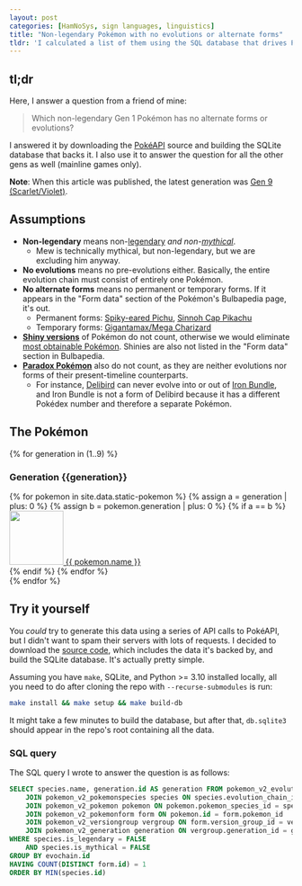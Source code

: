 ```yaml
---
layout: post
categories: [HamNoSys, sign languages, linguistics]
title: "Non-legendary Pokémon with no evolutions or alternate forms"
tldr: 'I calculated a list of them using the SQL database that drives PokéAPI. There is only one such Pokémon from Gen 1.'
---
```

## tl;dr
Here, I answer a question from a friend of mine:

> Which non-legendary Gen 1 Pokémon has no alternate forms or evolutions?

I answered it by downloading the [PokéAPI](https://pokeapi.co/) source and building the SQLite database that backs it. I also use it to answer the question for all the other gens as well (mainline games only).

**Note**: When this article was published, the latest generation was [Gen 9 (Scarlet/Violet)](https://bulbapedia.bulbagarden.net/wiki/Generation_IX).

## Assumptions
* **Non-legendary** means non-[legendary](https://bulbapedia.bulbagarden.net/wiki/Legendary_Pok%C3%A9mon) *and non-[mythical](https://bulbapedia.bulbagarden.net/wiki/Mythical_Pok%C3%A9mon)*.
    * Mew is technically mythical, but non-legendary, but we are excluding him anyway.
* **No evolutions** means no pre-evolutions either. Basically, the entire evolution chain must consist of entirely one Pokémon.
* **No alternate forms** means no permanent or temporary forms. If it appears in the "Form data" section of the Pokémon's Bulbapedia page, it's out.
    * Permanent forms: [Spiky-eared Pichu](https://bulbapedia.bulbagarden.net/wiki/Spiky-eared_Pichu), [Sinnoh Cap Pikachu](https://bulbapedia.bulbagarden.net/wiki/Pikachu_in_a_cap)
    * Temporary forms: [Gigantamax/Mega Charizard](https://bulbapedia.bulbagarden.net/wiki/Charizard_(Pok%C3%A9mon)#Form_data)
* [**Shiny versions**](https://bulbapedia.bulbagarden.net/wiki/Shiny_Pok%C3%A9mon) of Pokémon do not count, otherwise we would eliminate [most obtainable Pokémon](https://bulbapedia.bulbagarden.net/wiki/List_of_unobtainable_Shiny_Pok%C3%A9mon). Shinies are also not listed in the "Form data" section in Bulbapedia.
* [**Paradox Pokémon**](https://bulbapedia.bulbagarden.net/wiki/Paradox_Pok%C3%A9mon) also do not count, as they are neither evolutions nor forms of their present-timeline counterparts.
    * For instance, [Delibird](https://bulbapedia.bulbagarden.net/wiki/Delibird_(Pok%C3%A9mon)) can never evolve into or out of [Iron Bundle](https://bulbapedia.bulbagarden.net/wiki/Iron_Bundle_(Pok%C3%A9mon)), and Iron Bundle is not a form of Delibird because it has a different Pokédex number and therefore a separate Pokémon.

## The Pokémon
{% for generation in (1..9) %}
  <h3>Generation {{generation}}</h3>
  <div class="grid grid-cols-3 sm:grid-cols-5 lg:grid-cols-8">
    {% for pokemon in site.data.static-pokemon %}
      <!-- HACK: stupid and dumb hack to make jekyll compare them as numbers. for some reason to_i doesn't work -->
      {% assign a = generation | plus: 0 %}
      {% assign b = pokemon.generation | plus: 0 %}
      {% if a == b %}
        <div class="text-center">
          <a href="{{ 'https://bulbapedia.bulbagarden.net/wiki/' | append: pokemon.name }}">
            <img src="{{ '/assets/images/pokemon/' | append: pokemon.id | append: '.png' | absolute_url }}" class="!my-0 !mx-auto" height=96 width=96/>
            {{ pokemon.name }}
          </a>
        </div>
      {% endif %}
    {% endfor %}
  </div>
{% endfor %}

## Try it yourself
You *could* try to generate this data using a series of API calls to PokéAPI, but I didn't want to spam their servers with lots of requests. I decided to download the [source code](https://github.com/PokeAPI/pokeapi), which includes the data it's backed by, and build the SQLite database. It's actually pretty simple.

Assuming you have `make`, SQLite, and Python >= 3.10 installed locally, all you need to do after cloning the repo with `--recurse-submodules` is run:
```bash
make install && make setup && make build-db
```

It might take a few minutes to build the database, but after that, `db.sqlite3` should appear in the repo's root containing all the data.

### SQL query
The SQL query I wrote to answer the question is as follows:

```sql
SELECT species.name, generation.id AS generation FROM pokemon_v2_evolutionchain evochain
	JOIN pokemon_v2_pokemonspecies species ON species.evolution_chain_id = evochain.id
	JOIN pokemon_v2_pokemon pokemon ON pokemon.pokemon_species_id = species.id 
	JOIN pokemon_v2_pokemonform form ON pokemon.id = form.pokemon_id 
	JOIN pokemon_v2_versiongroup vergroup ON form.version_group_id = vergroup.id
	JOIN pokemon_v2_generation generation ON vergroup.generation_id = generation.id
WHERE species.is_legendary = FALSE 
	AND species.is_mythical = FALSE
GROUP BY evochain.id
HAVING COUNT(DISTINCT form.id) = 1
ORDER BY MIN(species.id)
```